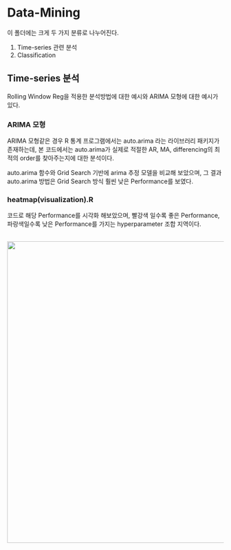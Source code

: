 # Data-Mining
이 폴더에는 크게 두 가지 분류로 나누어진다.
1. Time-series 관련 분석
2. Classification


## Time-series 분석
Rolling Window Reg을 적용한 분석방법에 대한 예시와
ARIMA 모형에 대한 예시가 있다.

### ARIMA 모형
ARIMA 모형같은 경우 R 통계 프로그램에서는 auto.arima 라는 라이브러리 패키지가 존재하는데, 본 코드에서는 auto.arima가 실제로 적절한 AR, MA, differencing의 최적의 order를 찾아주는지에 대한 분석이다.

auto.arima 함수와 Grid Search 기반에 arima 추정 모델을 비교해 보았으며, 그 결과 auto.arima 방법은 Grid Search 방식 훨씬 낮은 Performance를 보였다.

### heatmap(visualization).R 
코드로 해당 Performance를 시각화 해보았으며, 빨강색 일수록 좋은 Performance, 파랑색일수록 낮은 Performance를 가지는 hyperparameter 조합 지역이다. 

<br>
<img height="700" src="https://github.com/MAKE315/practice-github/heatmap.PNG" />
<br>
